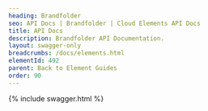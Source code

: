 ```yaml
---
heading: Brandfolder
seo: API Docs | Brandfolder | Cloud Elements API Docs
title: API Docs
description: Brandfolder API Documentation.
layout: swagger-only
breadcrumbs: /docs/elements.html
elementId: 492
parent: Back to Element Guides
order: 90
---
```


{% include swagger.html %}
